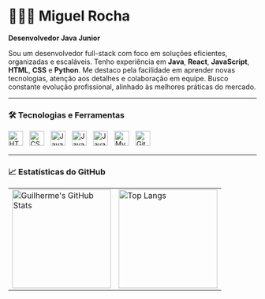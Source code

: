 # 👨🏻‍💻 Miguel Rocha

**Desenvolvedor Java Junior**

Sou um desenvolvedor full-stack com foco em soluções eficientes, organizadas e escaláveis. Tenho experiência em **Java**, **React**, **JavaScript**, **HTML**, **CSS** e **Python**. Me destaco pela facilidade em aprender novas tecnologias, atenção aos detalhes e colaboração em equipe. Busco constante evolução profissional, alinhado às melhores práticas do mercado.

---

### 🛠️ Tecnologias e Ferramentas

<img align="left" alt="HTML5" width="30px" style="padding-right: 10px;" src="https://cdn.jsdelivr.net/gh/devicons/devicon@latest/icons/html5/html5-original.svg" />
<img align="left" alt="CSS3" width="30px" style="padding-right: 10px;" src="https://cdn.jsdelivr.net/gh/devicons/devicon@latest/icons/css3/css3-original.svg" />
<img align="left" alt="JavaScript" width="30px" style="padding-right: 10px;" src="https://cdn.jsdelivr.net/gh/devicons/devicon@latest/icons/javascript/javascript-original.svg" />
<img align="left" alt="Java" width="30px" style="padding-right: 10px;" src="https://cdn.jsdelivr.net/gh/devicons/devicon@latest/icons/python/python-original.svg" />
<img align="left" alt="Java" width="30px" style="padding-right: 10px;" src="https://cdn.jsdelivr.net/gh/devicons/devicon@latest/icons/java/java-original.svg" />
<img align="left" alt="MySQL" width="30px" style="padding-right: 10px;" src="https://cdn.jsdelivr.net/gh/devicons/devicon@latest/icons/mysql/mysql-original.svg" />
<img align="left" alt="Git" width="30px" style="padding-right: 10px;" src="https://cdn.jsdelivr.net/gh/devicons/devicon@latest/icons/git/git-original.svg" />

<br/>
<br/>

---

### 📈 Estatísticas do GitHub

<table align="center">
  <tr>
    <td>
      <img alt="Guilherme's GitHub Stats" height="200" src="https://github-readme-stats.vercel.app/api?username=miguelrochaxavierLL&show_icons=true&theme=tokyonight&include_all_commits=true&locale=pt-br" />
    </td>
    <td>
      <img alt="Top Langs" height="200" src="https://github-readme-stats.vercel.app/api/top-langs/?username=miguelrochaxavier&theme=tokyonight&layout=compact&custom_title=Tecnologias&langs_count=9" />
    </td>
  </tr>
</table>

